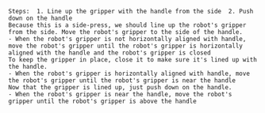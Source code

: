 
    Steps:  1. Line up the gripper with the handle from the side  2. Push down on the handle
    Because this is a side-press, we should line up the robot's gripper from the side. Move the robot's gripper to the side of the handle.
    - When the robot's gripper is not horizontally aligned with handle, move the robot's gripper until the robot's gripper is horizontally aligned with the handle and the robot's gripper is closed
    To keep the gripper in place, close it to make sure it's lined up with the handle.
    - When the robot's gripper is horizontally aligned with handle, move the robot's gripper until the robot's gripper is near the handle 
    Now that the gripper is lined up, just push down on the handle.
    - When the robot's gripper is near the handle, move the robot's gripper until the robot's gripper is above the handle